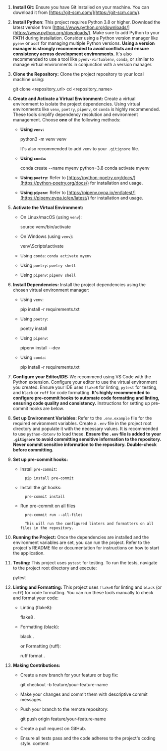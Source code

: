 1. **Install Git:** Ensure you have Git installed on your machine. You can download it from [https://git-scm.com/](https://git-scm.com/).

2. **Install Python:** This project requires Python 3.8 or higher. Download the latest version from [https://www.python.org/downloads/](https://www.python.org/downloads/). Make sure to add Python to your PATH during installation. Consider using a Python version manager like `pyenv` or `asdf` for managing multiple Python versions. **Using a version manager is strongly recommended to avoid conflicts and ensure consistency across development environments.** It's also recommended to use a tool like `pyenv-virtualenv`, `conda`, or similar to manage virtual environments in conjunction with a version manager.

3. **Clone the Repository:** Clone the project repository to your local machine using:

   
   git clone <repository_url>
   cd <repository_name>
   

4. **Create and Activate a Virtual Environment:** Create a virtual environment to isolate the project dependencies. Using virtual environments like `venv`, `poetry`, `pipenv`, or `conda` is highly recommended. These tools simplify dependency resolution and environment management. Choose **one** of the following methods:

   * **Using `venv`:**

     
     python3 -m venv venv
     

     It's also recommended to add `venv` to your `.gitignore` file.

   * **Using `conda`:**
     
     conda create --name myenv python=3.8
     conda activate myenv
     

   * **Using `poetry`:** Refer to [https://python-poetry.org/docs/](https://python-poetry.org/docs/) for installation and usage.
   * **Using `pipenv`:** Refer to [https://pipenv.pypa.io/en/latest/](https://pipenv.pypa.io/en/latest/) for installation and usage.

5. **Activate the Virtual Environment:**

   * On Linux/macOS (using `venv`):

     
     source venv/bin/activate
     

   * On Windows (using `venv`):

     
     venv\Scripts\activate
     

   * Using `conda`: `conda activate myenv`
   * Using `poetry`: `poetry shell`
   * Using `pipenv`: `pipenv shell`

6. **Install Dependencies:** Install the project dependencies using the chosen virtual environment manager:

   * Using `venv`:

     
     pip install -r requirements.txt
     

   * Using `poetry`:

     
     poetry install
     

   * Using `pipenv`:

     
     pipenv install --dev
     

   * Using `conda`:

     
     pip install -r requirements.txt
     

7. **Configure your Editor/IDE:** We recommend using VS Code with the Python extension. Configure your editor to use the virtual environment you created. Ensure your IDE uses `flake8` for linting, `pytest` for testing, and `black` or `ruff` for code formatting. **It's highly recommended to configure pre-commit hooks to automate code formatting and linting, ensuring code quality and consistency.** Instructions for setting up pre-commit hooks are below.

8. **Set up Environment Variables:** Refer to the `.env.example` file for the required environment variables. Create a `.env` file in the project root directory and populate it with the necessary values. It is recommended to use `python-dotenv` to load these. **Ensure the `.env` file is added to your `.gitignore` to avoid committing sensitive information to the repository. Never commit sensitive information to the repository. Double-check before committing.**

9. **Set up pre-commit hooks:**

    * Install `pre-commit`:
            
            pip install pre-commit
            

    * Install the git hooks:
            
            pre-commit install
            

    * Run pre-commit on all files
            
            pre-commit run --all-files
            
            This will run the configured linters and formatters on all files in the repository.

10. **Running the Project:** Once the dependencies are installed and the environment variables are set, you can run the project. Refer to the project's README file or documentation for instructions on how to start the application.

11. **Testing:** This project uses `pytest` for testing. To run the tests, navigate to the project root directory and execute:
    
    pytest
    

12. **Linting and Formatting:** This project uses `flake8` for linting and `black` (or `ruff`) for code formatting. You can run these tools manually to check and format your code:

    * Linting (flake8):
      
      flake8 .
      

    * Formatting (black):
      
      black .
      
      or Formatting (ruff):
      
      ruff format .
      

13. **Making Contributions:**
    * Create a new branch for your feature or bug fix:
      
      git checkout -b feature/your-feature-name
      

    * Make your changes and commit them with descriptive commit messages.
    * Push your branch to the remote repository:
      
      git push origin feature/your-feature-name
      

    * Create a pull request on GitHub.

    * Ensure all tests pass and the code adheres to the project's coding style.
content: